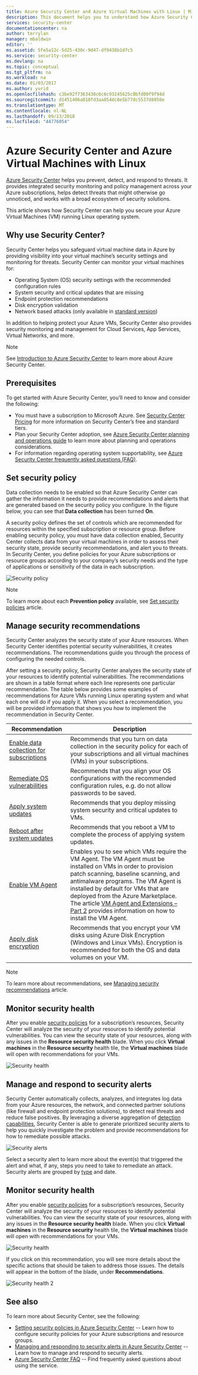 ```yaml
---
title: Azure Security Center and Azure Virtual Machines with Linux | Microsoft Docs
description: This document helps you to understand how Azure Security Center can safeguard you Azure Virtual Machines.
services: security-center
documentationcenter: na
author: terrylan
manager: mbaldwin
editor: ''
ms.assetid: 5fe5a12c-5d25-430c-9d47-df9438b1d7c5
ms.service: security-center
ms.devlang: na
ms.topic: conceptual
ms.tgt_pltfrm: na
ms.workload: na
ms.date: 01/03/2017
ms.author: yurid
ms.openlocfilehash: c3be92f7363430c6c6c93245625c0bfd00f9f94d
ms.sourcegitcommit: d1451406a010fd3aa854dc8e5b77dc5537d8050e
ms.translationtype: MT
ms.contentlocale: nl-NL
ms.lasthandoff: 09/13/2018
ms.locfileid: "44776054"
---
```

# <a name="azure-security-center-and-azure-virtual-machines-with-linux"></a>Azure Security Center and Azure Virtual Machines with Linux
[Azure Security Center](https://azure.microsoft.com/services/security-center/) helps you prevent, detect, and respond to threats. It provides integrated security monitoring and policy management across your Azure subscriptions, helps detect threats that might otherwise go unnoticed, and works with a broad ecosystem of security solutions.

This article shows how Security Center can help you secure your Azure Virtual Machines (VM) running Linux operating system.

## <a name="why-use-security-center"></a>Why use Security Center?
Security Center helps you safeguard virtual machine data in Azure by providing visibility into your virtual machine’s security settings and monitoring for threats. Security Center can monitor your virtual machines for: 

* Operating System (OS) security settings with the recommended configuration rules
* System security and critical updates that are missing
* Endpoint protection recommendations
* Disk encryption validation
* Network based attacks (only available in [standard version](https://azure.microsoft.com/pricing/details/security-center/))

In addition to helping protect your Azure VMs, Security Center also provides security monitoring and management for Cloud Services, App Services, Virtual Networks, and more. 

> [!NOTE]
> See [Introduction to Azure Security Center](security-center-intro.md) to learn more about Azure Security Center.
> 
> 

## <a name="prerequisites"></a>Prerequisites
To get started with Azure Security Center, you’ll need to know and consider the following:

* You must have a subscription to Microsoft Azure. See [Security Center Pricing](https://azure.microsoft.com/pricing/details/security-center/) for more information on Security Center’s free and standard tiers.
* Plan your Security Center adoption, see [Azure Security Center planning and operations guide](security-center-planning-and-operations-guide.md) to learn more about planning and operations considerations.
* For information regarding operating system supportability, see [Azure Security Center frequently asked questions (FAQ)](security-center-faq.md). 

## <a name="set-security-policy"></a>Set security policy
Data collection needs to be enabled so that Azure Security Center can gather the information it needs to provide recommendations and alerts that are generated based on the security policy you configure. In the figure below, you can see that **Data collection** has been turned **On**.

A security policy defines the set of controls which are recommended for resources within the specified subscription or resource group. Before enabling security policy, you must have data collection enabled, Security Center collects data from your virtual machines in order to assess their security state, provide security recommendations, and alert you to threats. In Security Center, you define policies for your Azure subscriptions or resource groups according to your company’s security needs and the type of applications or sensitivity of the data in each subscription. 

![Security policy](./media/security-center-linux-virtual-machine/security-center-linux-virtual-machine-fig1.png)

> [!NOTE]
> To learn more about each **Prevention policy** available, see [Set security policies](security-center-policies.md) article.
> 

## <a name="manage-security-recommendations"></a>Manage security recommendations
Security Center analyzes the security state of your Azure resources. When Security Center identifies potential security vulnerabilities, it creates recommendations. The recommendations guide you through the process of configuring the needed controls.

After setting a security policy, Security Center analyzes the security state of your resources to identify potential vulnerabilities. The recommendations are shown in a table format where each line represents one particular recommendation. The table below provides some examples of recommendations for Azure VMs running Linux operating system and what each one will do if you apply it. When you select a recommendation, you will be provided information that shows you how to implement the recommendation in Security Center.

| Recommendation | Description |
| --- | --- |
| [Enable data collection for subscriptions](security-center-enable-data-collection.md) |Recommends that you turn on data collection in the security policy for each of your subscriptions and all virtual machines (VMs) in your subscriptions. |
| [Remediate OS vulnerabilities](security-center-remediate-os-vulnerabilities.md) |Recommends that you align your OS configurations with the recommended configuration rules, e.g. do not allow passwords to be saved. |
| [Apply system updates](security-center-apply-system-updates.md) |Recommends that you deploy missing system security and critical updates to VMs. |
| [Reboot after system updates](security-center-apply-system-updates.md#reboot-after-system-updates) |Recommends that you reboot a VM to complete the process of applying system updates. |
| [Enable VM Agent](security-center-enable-vm-agent.md) |Enables you to see which VMs require the VM Agent. The VM Agent must be installed on VMs in order to provision patch scanning, baseline scanning, and antimalware programs. The VM Agent is installed by default for VMs that are deployed from the Azure Marketplace. The article [VM Agent and Extensions – Part 2](http://azure.microsoft.com/blog/2014/04/15/vm-agent-and-extensions-part-2/) provides information on how to install the VM Agent. |
| [Apply disk encryption](security-center-apply-disk-encryption.md) |Recommends that you encrypt your VM disks using Azure Disk Encryption (Windows and Linux VMs). Encryption is recommended for both the OS and data volumes on your VM. |


> [!NOTE]
> To learn more about recommendations, see [Managing security recommendations](security-center-recommendations.md) article.
> 

## <a name="monitor-security-health"></a>Monitor security health
After you enable [security policies](security-center-policies.md) for a subscription’s resources, Security Center will analyze the security of your resources to identify potential vulnerabilities.  You can view the security state of your resources, along with any issues in the **Resource security health** blade. When you click **Virtual machines** in the **Resource security** health tile, the **Virtual machines** blade will open with recommendations for your VMs. 

![Security health](./media/security-center-virtual-machine/security-center-virtual-machine-fig2.png)

## <a name="manage-and-respond-to-security-alerts"></a>Manage and respond to security alerts
Security Center automatically collects, analyzes, and integrates log data from your Azure resources, the network, and connected partner solutions (like firewall and endpoint protection solutions), to detect real threats and reduce false positives. By leveraging a diverse aggregation of [detection capabilities](security-center-detection-capabilities.md), Security Center is able to generate prioritized security alerts to help you quickly investigate the problem and provide recommendations for how to remediate possible attacks.

![Security alerts](./media/security-center-virtual-machine/security-center-virtual-machine-fig3.png)

Select a security alert to learn more about the event(s) that triggered the alert and what, if any, steps you need to take to remediate an attack. Security alerts are grouped by [type](security-center-alerts-type.md) and date.

## <a name="monitor-security-health"></a>Monitor security health
After you enable [security policies](security-center-policies.md) for a subscription’s resources, Security Center will analyze the security of your resources to identify potential vulnerabilities.  You can view the security state of your resources, along with any issues in the **Resource security health** blade. When you click **Virtual machines** in the **Resource security** health tile, the **Virtual machines** blade will open with recommendations for your VMs. 

![Security health](./media/security-center-linux-virtual-machine/security-center-linux-virtual-machine-fig4.png)

If you click on this recommendation, you will see more details about the specific actions that should be taken to address those issues. The details will appear in the bottom of the blade, under **Recommendations**. 

![Security health 2](./media/security-center-linux-virtual-machine/security-center-linux-virtual-machine-fig5.png)


## <a name="see-also"></a>See also
To learn more about Security Center, see the following:

* [Setting security policies in Azure Security Center](security-center-policies.md) -- Learn how to configure security policies for your Azure subscriptions and resource groups.
* [Managing and responding to security alerts in Azure Security Center](security-center-managing-and-responding-alerts.md) -- Learn how to manage and respond to security alerts.
* [Azure Security Center FAQ](security-center-faq.md) -- Find frequently asked questions about using the service.

